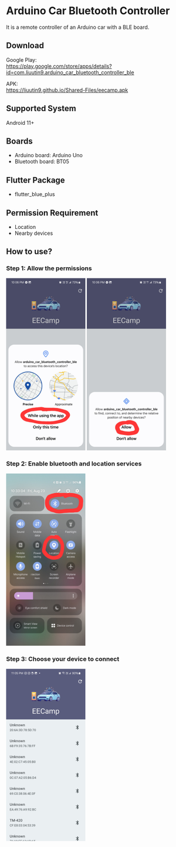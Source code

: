 # Arduino Car Bluetooth Controller
It is a remote controller of an Arduino car with a BLE board.

## Download
Google Play:  
https://play.google.com/store/apps/details?id=com.liuutin9.arduino_car_bluetooth_controller_ble

APK:  
https://liuutin9.github.io/Shared-Files/eecamp.apk

## Supported System
Android 11+

## Boards
- Arduino board: Arduino Uno
- Bluetooth board: BT05

## Flutter Package
- flutter_blue_plus

## Permission Requirement
- Location
- Nearby devices

## How to use?
### Step 1: Allow the permissions
<div align="justify" flex=true>
    <img src="Screenshot_Permission_Location.jpg" width="216" flex=true>
    <img src="Screenshot_Permission_Nearby_Devices.jpg" width="216" flex=true>
</div>

### Step 2: Enable bluetooth and location services
<div align="justify" flex=true>
    <img src="Screenshot_Turn_On_Services.jpg" width="216" flex=true>
</div>

### Step 3: Choose your device to connect
<div align="justify" flex=true>
    <img src="Screenshot_Device_List.jpg" width="216" flex=true>
</div>